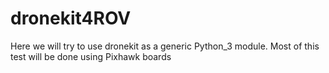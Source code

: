 # dronekit4ROV
Here we will try to use dronekit as a generic Python_3 module. Most of this test will be done using Pixhawk boards

